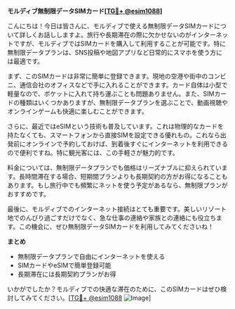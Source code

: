 **モルディブ無制限データSIMカード[[TG💪+ @esim1088](https://t.me/s/esim1088)]**

こんにちは！今日は皆さんに、モルディブで使える無制限データSIMカードについて詳しくお話ししますよ。旅行や長期滞在の際に欠かせないのがインターネットですが、モルディブではSIMカードを購入して利用することが可能です。特に無制限データプランは、SNS投稿や地図アプリなど日常的にスマホを使う方には最適です。

まず、このSIMカードは非常に簡単に登録できます。現地の空港や街中のコンビニ、通信会社のオフィスなどで手に入れることができます。カード自体は小型で軽量なので、ポケットに入れて持ち運ぶことも問題ありません。また、SIMカードの種類はいくつかありますが、無制限データプランを選ぶことで、動画視聴やオンラインゲームも快適に楽しむことができます。

さらに、最近ではeSIMという技術も普及しています。これは物理的なカードを持たなくても、スマートフォンから直接SIMを設定できる優れもの。これなら出発前にオンラインで予約しておけば、到着後すぐにインターネットを利用できるので便利ですね。特に観光客には、この手軽さが魅力的です。

料金については、無制限データプランでも価格はリーズナブルに抑えられています。長時間滞在する場合、短期間プランよりも長期契約の方がお得になることもあります。もし旅行中でも頻繁にネットを使う予定があるなら、無制限プランがおすすめです。

最後に、モルディブでのインターネット接続はとても重要です。美しいリゾート地でのんびり過ごすだけでなく、急な仕事の連絡や家族との連絡にも役立ちます。この機会に、ぜひ無制限データSIMカードを利用してみてくださいね！

**まとめ**
- 無制限データプランで自由にインターネットを使える
- SIMカードやeSIMで簡単登録可能
- 長期滞在には長期契約プランがお得

いかがでしたか？モルディブでの快適な滞在のために、このSIMカードはぜひ検討してみてください。[[TG💪+ @esim1088](https://t.me/s/esim1088) ![Image](https://i.postimg.cc/Y0z9fWf4/image.png)]